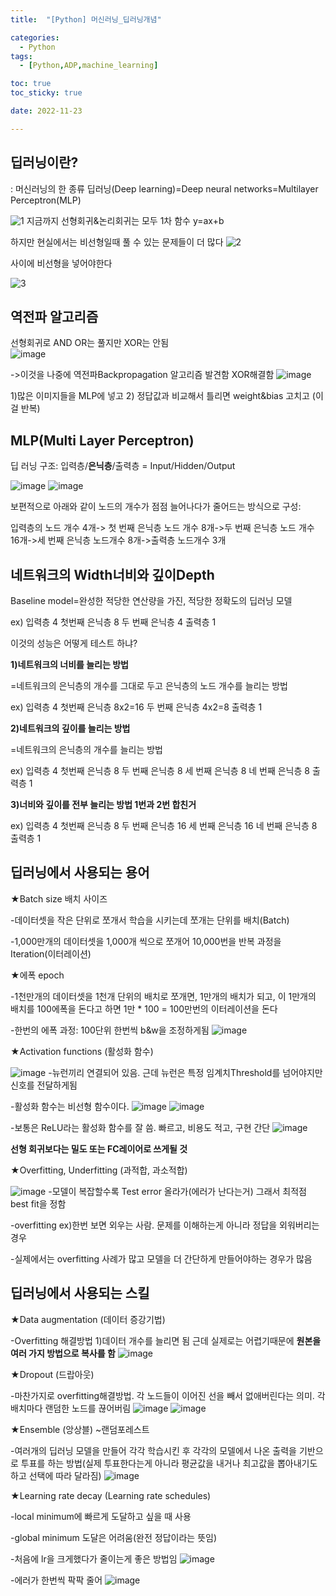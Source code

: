 ```yaml
---
title:  "[Python] 머신러닝_딥러닝개념" 

categories:
  - Python
tags:
  - [Python,ADP,machine_learning]

toc: true
toc_sticky: true

date: 2022-11-23

---
```

## 딥러닝이란?
: 머신러닝의 한 종류 
딥러닝(Deep learning)=Deep neural networks=Multilayer Perceptron(MLP)

![1](https://user-images.githubusercontent.com/88616282/203530847-d316877e-3e9e-4ccb-8474-89d4ec208292.png)
지금까지 선형회귀&논리회귀는 모두 1차 함수 y=ax+b

하지만 현실에서는 비선형일때 풀 수 있는 문제들이 더 많다 
![2](https://user-images.githubusercontent.com/88616282/203530864-420bb395-c3be-4840-b475-0e1dad9e402f.png)

사이에 비선형을 넣어야한다 


![3](https://user-images.githubusercontent.com/88616282/203530872-30342994-f48e-4abf-9136-246cac6aa544.png)

## 역전파 알고리즘
선형회귀로 AND OR는 풀지만 XOR는 안됨  
![image](https://user-images.githubusercontent.com/88616282/203531666-c11e145b-bd18-49f2-b3d3-9fb2814f2f68.png)

->이것을 나중에 역전파Backpropagation 알고리즘 발견함 XOR해결함 
![image](https://user-images.githubusercontent.com/88616282/203532417-4489e923-ec35-4e84-bf79-94f1c17ad276.png)

1)많은 이미지들을 MLP에 넣고
2) 정답값과 비교해서 틀리면 weight&bias 고치고 (이걸 반복)

## MLP(Multi Layer Perceptron)
딥 러닝 구조: 입력층/**은닉층**/출력층 = Input/Hidden/Output

![image](https://user-images.githubusercontent.com/88616282/203532836-4cedd774-2820-4f52-bf08-c374236bd2f0.png)
![image](https://user-images.githubusercontent.com/88616282/203533013-2142dc9c-ed05-4c59-9e26-3dc37807fc82.png)

보편적으로 아래와 같이 노드의 개수가 점점 늘어나다가 줄어드는 방식으로 구성:

입력층의 노드 개수 4개-> 첫 번째 은닉층 노드 개수 8개->두 번째 은닉층 노드 개수 16개->세 번째 은닉층 노드개수 8개->출력층 노드개수 3개

## 네트워크의 Width너비와 깊이Depth
Baseline model=완성한 적당한 연산량을 가진, 적당한 정확도의 딥러닝 모델

ex) 입력층 4 첫번째 은닉층 8 두 번째 은닉층 4 출력층 1

이것의 성능은 어떻게 테스트 하냐?

**1)네트워크의 너비를 늘리는 방법**

=네트워크의 은닉층의 개수를 그대로 두고 은닉층의 노드 개수를 늘리는 방법

ex) 입력층 4 첫번째 은닉층 8x2=16 두 번째 은닉층 4x2=8 출력층 1

**2)네트워크의 깊이를 늘리는 방법**

=네트워크의 은닉층의 개수를 늘리는 방법

ex) 입력층 4 첫번째 은닉층 8 두 번째 은닉층 8 세 번째 은닉층 8 네 번째 은닉층 8 출력층 1

**3)너비와 깊이를 전부 늘리는 방법 1번과 2번 합친거**

ex) 입력층 4 첫번째 은닉층 8 두 번째 은닉층 16 세 번째 은닉층 16 네 번째 은닉층 8 출력층 1


## 딥러닝에서 사용되는 용어
★Batch size 배치 사이즈

-데이터셋을 작은 단위로 쪼개서 학습을 시키는데 쪼개는 단위를 배치(Batch)

-1,000만개의 데이터셋을 1,000개 씩으로 쪼개어 10,000번을 반복 과정을 Iteration(이터레이션)

★에폭 epoch

-1천만개의 데이터셋을 1천개 단위의 배치로 쪼개면, 1만개의 배치가 되고, 이 1만개의 배치를 100에폭을 돈다고 하면 1만 * 100 = 100만번의 이터레이션을 돈다 

-한번의 에폭 과정: 100단위 한번씩 b&w을 조정하게됨
![image](https://user-images.githubusercontent.com/88616282/203535725-05f7e571-9574-4616-8dce-d65f514999ad.png)

★Activation functions (활성화 함수)

![image](https://user-images.githubusercontent.com/88616282/203536433-dcf521bf-bcd9-4ae8-a65f-14d7e95f353f.png)
-뉴런끼리 연결되어 있음. 근데 뉴런은 특정 임계치Threshold를 넘어야지만 신호를 전달하게됨

-활성화 함수는 비선형 함수이다. 
![image](https://user-images.githubusercontent.com/88616282/203536865-35645b67-7d42-490b-af23-0b208f1262a9.png)
![image](https://user-images.githubusercontent.com/88616282/203536898-dcf13937-4064-4f04-b045-707dad8b481f.png)

-보통은 ReLU라는 활성화 함수를 잘 씀. 빠르고, 비용도 적고, 구현 간단
![image](https://user-images.githubusercontent.com/88616282/203537122-c0aadf1d-7184-434c-99c9-ad2ebc2532ee.png)

**선형 회귀보다는 밀도 또는 FC레이어로 쓰게될 것**

★Overfitting, Underfitting (과적합, 과소적합)

![image](https://user-images.githubusercontent.com/88616282/203537348-899b615a-eda7-4d8c-9d9f-299dd629cf34.png)
-모델이 복잡할수록 Test error 올라가(에러가 난다는거) 그래서 최적점 best fit을 정함 

-overfitting ex)한번 보면 외우는 사람. 문제를 이해하는게 아니라 정답을 외워버리는 경우 

-실제에서는 overfitting 사례가 많고 모델을 더 간단하게 만들어야하는 경우가 많음 

## 딥러닝에서 사용되는 스킬

★Data augmentation (데이터 증강기법)

-Overfitting 해결방법 1)데이터 개수를 늘리면 됨 근데 실제로는 어렵기때문에 **원본을 여러 가지 방법으로 복사를 함**
![image](https://user-images.githubusercontent.com/88616282/203538250-d954230b-ee21-4ace-99eb-42053cf6c4b6.png)

★Dropout (드랍아웃)

-마찬가지로 overfitting해결방법. 각 노드들이 이어진 선을 빼서 없애버린다는 의미. 각 배치마다 랜덤한 노드를 끊어버림
![image](https://user-images.githubusercontent.com/88616282/203538894-a2e298b8-884f-49ee-a98b-c63258d8b5bb.png)
![image](https://user-images.githubusercontent.com/88616282/203539040-cb53d86e-41f6-4398-9c95-49d525134886.png)

★Ensemble (앙상블) ~랜덤포레스트

-여러개의 딥러닝 모델을 만들어 각각 학습시킨 후 각각의 모델에서 나온 출력을 기반으로 투표를 하는 방법(실제 투표한다는게 아니라 평균값을 내거나 최고값을 뽑아내기도하고 선택에 따라 달라짐)
![image](https://user-images.githubusercontent.com/88616282/203539200-c1b3861e-1569-496e-8ce3-d984d36dc71a.png)

★Learning rate decay (Learning rate schedules)

-local minimum에 빠르게 도달하고 싶을 때 사용

-global minimum 도달은 어려움(완전 정답이라는 뜻임)

-처음에 lr을 크게했다가 줄이는게 좋은 방법임 
![image](https://user-images.githubusercontent.com/88616282/203539661-f47ab5dd-b9e2-43da-a0a6-3341cd9f0ac0.png)

-에러가 한번씩 팍팍 줄어
![image](https://user-images.githubusercontent.com/88616282/203540125-c5bc6e48-f8ae-462f-9a8d-44537c65e8d3.png)
